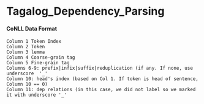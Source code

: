 # Tagalog_Dependency_Parsing


#### CoNLL Data Format

    Column 1 Token Index
    Column 2 Token
    Column 3 lemma
    Column 4 Coarse-grain tag
    Column 5 Fine-grain tag
    Columns 6-9: prefix|infix|suffix|reduplication (if any. If none, use  underscore  '_'
    Column 10: head's index (based on Col 1. If token is head of sentence, Column 10 == 0)
    Column 11: dep relations (in this case, we did not label so we marked it with underscore '_'
